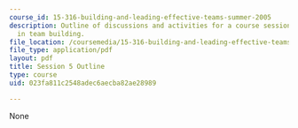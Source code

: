 ```yaml
---
course_id: 15-316-building-and-leading-effective-teams-summer-2005
description: Outline of discussions and activities for a course session on leadership
  in team building.
file_location: /coursemedia/15-316-building-and-leading-effective-teams-summer-2005/023fa811c2548adec6aecba82ae28989_5.pdf
file_type: application/pdf
layout: pdf
title: Session 5 Outline
type: course
uid: 023fa811c2548adec6aecba82ae28989

---
```

None